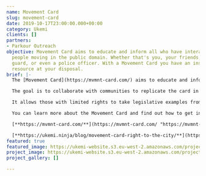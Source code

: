 ```yaml
---
name: Movement Card
slug: movement-card
date: 2019-10-17T23:00:00.000+00:00
category: Ukemi
clients: []
partners:
- Parkour Outreach
objective: Movement Card aims to educate and inform all who have interactions with
  people moving in the public domain. Whether that's you, your friends, the security
  guard, or even a police officer. With a Movement Card you have an instant educational
  resource at your disposal.
brief: |-
  The [Movement Card](https://mvmnt-card.com/) aims to educate and inform all who have interactions with people moving in the public domain. Whether that’s you, your friends, the security guard, or even a police officer – with a Movement Card, you have an instant educational resource at your fingertips.

  The goal is to collaborate with communities to replicate the card in other countries worldwide, enabling everybody to know their ‘right to their city’.

  It allows those with limited rights to take legislative examples from other countries for use as a starting point to improve their freedom of movement.

  You can learn more about the Movement Card and find out how to get involved by visiting our site, reading our blog or joining the Movement Card Discord community.

  [**https://mvmnt-card.com/**](https://mvmnt-card.com/ "https://mvmnt-card.com/")

  [**https://ukemi.ninja/blog/movement-card-right-to-the-city/**](https://ukemi.ninja/blog/movement-card-right-to-the-city/ "https://mvmnt-card.com/")
featured: true
featured_image: https://ukemi-website.s3.eu-west-2.amazonaws.com/projects/mc-mock-holder.png
project_image: https://ukemi-website.s3.eu-west-2.amazonaws.com/projects/movement-card.jpg
project_gallery: []

---
```

